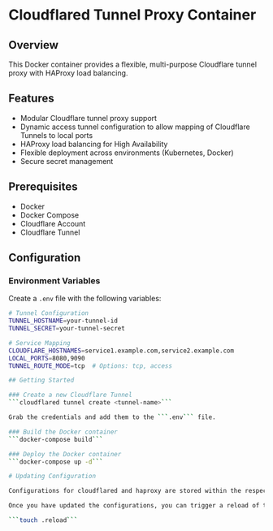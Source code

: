 # Cloudflared Tunnel Proxy Container

## Overview
This Docker container provides a flexible, multi-purpose Cloudflare tunnel proxy with HAProxy load balancing.

## Features
- Modular Cloudflare tunnel proxy support
- Dynamic access tunnel configuration to allow mapping of Cloudflare Tunnels to local ports
- HAProxy load balancing for High Availability
- Flexible deployment across environments (Kubernetes, Docker)
- Secure secret management

## Prerequisites
- Docker
- Docker Compose
- Cloudflare Account
- Cloudflare Tunnel

## Configuration

### Environment Variables
Create a `.env` file with the following variables:

```bash
# Tunnel Configuration
TUNNEL_HOSTNAME=your-tunnel-id
TUNNEL_SECRET=your-tunnel-secret

# Service Mapping
CLOUDFLARE_HOSTNAMES=service1.example.com,service2.example.com
LOCAL_PORTS=8080,9090
TUNNEL_ROUTE_MODE=tcp  # Options: tcp, access

## Getting Started

### Create a new Cloudflare Tunnel
```cloudflared tunnel create <tunnel-name>```

Grab the credentials and add them to the ```.env``` file.

### Build the Docker container
```docker-compose build```

### Deploy the Docker container
```docker-compose up -d```

# Updating Configuration

Configurations for cloudflared and haproxy are stored within the respective config directories.

Once you have updated the configurations, you can trigger a reload of the service with the following command, whilst inside the configuration directory for that service:

```touch .reload```

